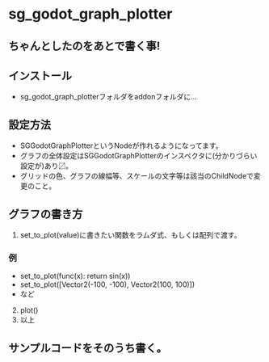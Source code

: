 # sg_godot_graph_plotter
## ちゃんとしたのをあとで書く事!
## インストール
* sg_godot_graph_plotterフォルダをaddonフォルダに...
## 設定方法
* SGGodotGraphPlotterというNodeが作れるようになってます。
* グラフの全体設定はSGGodotGraphPlotterのインスペクタに(分かりづらい設定が)あり〼。
* グリッドの色、グラフの線幅等、スケールの文字等は該当のChildNodeで変更のこと。
## グラフの書き方
1. set_to_plot(value)に書きたい関数をラムダ式、もしくは配列で渡す。
  ### 例
  * set_to_plot(func(x): return sin(x))
  * set_to_plot([Vector2(-100, -100), Vector2(100, 100)])
  * など
2. plot()
3. 以上
## サンプルコードをそのうち書く。
